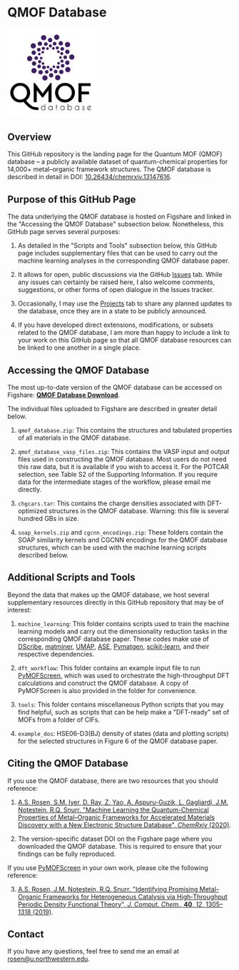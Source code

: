 # QMOF Database

<img src=logo.jpg width="200">

## Overview
This GitHub repository is the landing page for the Quantum MOF (QMOF) database – a publicly available dataset of quantum-chemical properties for 14,000+ metal–organic framework structures. The QMOF database is described in detail in DOI: [10.26434/chemrxiv.13147616](https://doi.org/10.26434/chemrxiv.13147616).

## Purpose of this GitHub Page
The data underlying the QMOF database is hosted on Figshare and linked in the "Accessing the QMOF Database" subsection below. Nonetheless, this GitHub page serves several purposes:

1. As detailed in the "Scripts and Tools" subsection below, this GitHub page includes supplementary files that can be used to carry out the machine learning analyses in the corresponding QMOF database paper.

2. It allows for open, public discussions via the GitHub [Issues](https://github.com/arosen93/QMOF/issues) tab. While any issues can certainly be raised here, I also welcome comments, suggestions, or other forms of open dialogue in the Issues tracker.

3. Occasionally, I may use the [Projects](https://github.com/arosen93/QMOF/projects) tab to share any planned updates to the database, once they are in a state to be publicly announced.

4. If you have developed direct extensions, modifications, or subsets related to the QMOF database, I am more than happy to include a link to your work on this GitHub page so that all QMOF database resources can be linked to one another in a single place.

## Accessing the QMOF Database
The most up-to-date version of the QMOF database can be accessed on Figshare: [**QMOF Database Download**](https://doi.org/10.6084/m9.figshare.13147324).

The individual files uploaded to Figshare are described in greater detail below.

1. `qmof_database.zip`: This contains the structures and tabulated properties of all materials in the QMOF database.

2. `qmof_database_vasp_files.zip`: This contains the VASP input and output files used in constructing the QMOF database. Most users do not need this raw data, but it is available if you wish to access it. For the POTCAR selection, see Table S2 of the Supporting Information. If you require data for the intermediate stages of the workflow, please email me directly.

3. `chgcars.tar`: This contains the charge densities associated with DFT-optimized structures in the QMOF database. Warning: this file is several hundred GBs in size.

4. `soap_kernels.zip` and `cgcnn_encodings.zip`: These folders contain the SOAP similarity kernels and CGCNN encodings for the QMOF database structures, which can be used with the machine learning scripts described below.

## Additional Scripts and Tools
Beyond the data that makes up the QMOF database, we host several supplementary resources directly in this GitHub repository that may be of interest:

1. `machine_learning`: This folder contains scripts used to train the machine learning models and carry out the dimensionality reduction tasks in the corresponding QMOF database paper. These codes make use of [DScribe](https://github.com/SINGROUP/dscribe), [matminer](https://github.com/hackingmaterials/matminer), [UMAP](https://github.com/lmcinnes/umap), [ASE](https://gitlab.com/ase/ase), [Pymatgen](https://pymatgen.org/), [scikit-learn](https://github.com/scikit-learn/scikit-learn), and their respective dependencies.

2. `dft_workflow`: This folder contains an example input file to run [PyMOFScreen](https://github.com/arosen93/mof_screen), which was used to orchestrate the high-throughput DFT calculations and construct the QMOF database. A copy of PyMOFScreen is also provided in the folder for convenience.

3. `tools`: This folder contains miscellaneous Python scripts that you may find helpful, such as scripts that can be help make a "DFT-ready" set of MOFs from a folder of CIFs.

4. `example_dos`: HSE06-D3(BJ) density of states (data and plotting scripts) for the selected structures in Figure 6 of the QMOF database paper.

## Citing the QMOF Database
If you use the QMOF database, there are two resources that you should reference:

1. [A.S. Rosen, S.M. Iyer, D. Ray, Z. Yao, A. Aspuru-Guzik, L. Gagliardi, J.M. Notestein, R.Q. Snurr. "Machine Learning the Quantum-Chemical Properties of Metal–Organic Frameworks for Accelerated Materials Discovery with a New Electronic Structure Database", *ChemRxiv* (2020)](https://doi.org/10.26434/chemrxiv.13147616).

2. The version-specific dataset DOI on the Figshare page where you downloaded the QMOF database. This is required to ensure that your findings can be fully reproduced.

If you use [PyMOFScreen](https://github.com/arosen93/mof_screen) in your own work, please cite the following reference:

3. [A.S. Rosen, J.M. Notestein, R.Q. Snurr. "Identifying Promising Metal–Organic Frameworks for Heterogeneous Catalysis via High‐Throughput Periodic Density Functional Theory", *J. Comput. Chem.*, **40**, *12*, 1305–1318 (2019)](https://onlinelibrary.wiley.com/doi/abs/10.1002/jcc.25787).

## Contact
If you have any questions, feel free to send me an email at rosen@u.northwestern.edu.

